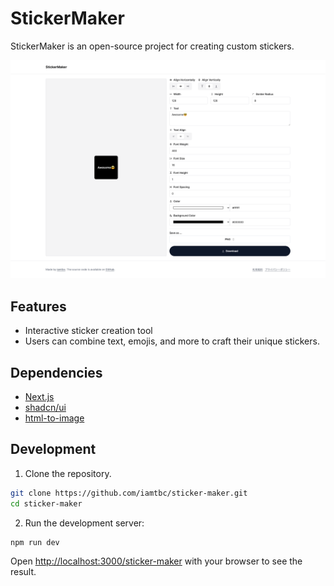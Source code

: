 # StickerMaker

StickerMaker is an open-source project for creating custom stickers.

![screenshot](./docs/screenshot.png)

## Features

- Interactive sticker creation tool
- Users can combine text, emojis, and more to craft their unique stickers.

## Dependencies

- [Next.js](https://github.com/vercel/next.js)
- [shadcn/ui](https://github.com/shadcn-ui/ui)
- [html-to-image](https://github.com/bubkoo/html-to-image)

## Development

1. Clone the repository.

```bash
git clone https://github.com/iamtbc/sticker-maker.git
cd sticker-maker
```

2. Run the development server:

```bash
npm run dev
```

Open [http://localhost:3000/sticker-maker](http://localhost:3000/sticker-maker) with your browser to see the result.
